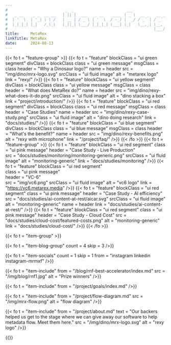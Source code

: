 ```yaml
---
#                         _  _                       ___
#   _ __    _ _  __ __   | || |  ___   _ __    ___  | _ \  __ _   __ _   ___
#  | '  \  | '_| \ \ /   | __ | / _ \ | '  \  / -_) |  _/ / _` | / _` | / -_)
#  |_|_|_| |_|   /_\_\   |_||_| \___/ |_|_|_| \___| |_|   \__,_| \__, | \___|
#                                                                |___/
title:     MetaRex
linkTitle: MetaRex
date:      2024-08-13
---
```

<!--  ___                _                             -->
<!-- | __|  ___   __ _  | |_   _  _   _ _   ___   ___  -->
<!-- | _|  / -_) / _` | |  _| | || | | '_| / -_) (_-<  -->
<!-- |_|   \___| \__,_|  \__|  \_,_| |_|   \___| /__/  -->

{{< fo t = "feature-group" >}}
  {{< fo t = "feature"
    blockClass = "ui green segment"         divClass = blockClass
    class      = "ui green message"         msgClass = class
    header     = "Why a Dinosaur logo?"          name = header
    src        = "img/dino/mrx-logo.svg"
    srcClass   = "ui fluid image"
    alt        = "metarex logo"
    link       = "rexy/"
  />}}
  {{< fo t = "feature"
    blockClass = "ui yellow segment"        divClass = blockClass
    class      = "ui yellow message"        msgClass = class
    header     = "What does MetaRex do?"         name = header
    src        = "img/dino/rexy-what-does-it-do.png"
    srcClass   = "ui fluid image"
    alt        = "dino stacking a box"
    link       = "project/introduction/"
  />}}
  {{< fo t = "feature"
    blockClass = "ui red segment"           divClass = blockClass
    class      = "ui red message"           msgClass = class
    header     = "Case Studies"             name = header
    src        = "img/dino/rexy-case-study.png"
    srcClass   = "ui fluid image"
    alt        = "dino doing research"
    link       = "docs/studies/"
  />}}
  {{< fo t = "feature"
    blockClass = "ui blue segment"          divClass = blockClass
    class      = "ui blue message"          msgClass = class
    header     = "What's the benefit?"      name = header
    src        = "img/dino/rexy-benefits.png"
    alt        = "rexy with microphone"
    link       = "/project/faq/"
  />}}
  {{< /fo >}}
{{< fo t = "feature-group" >}}
  {{< fo t = "feature"
    blockClass = "ui red segment"
    class      = "ui pink message"
    header     = "Case Study - Live Production"  
    src        = "docs/studies/monitoring/monitoring-generic.png"
    srcClass   = "ui fluid image"
    alt        = "monitoring-generic"
    link       = "docs/studies/monitoring"
  />}}
  {{< fo t = "feature"
    blockClass = "ui red segment"         
    class      = "ui pink message"     
    header     = "VC-6"               
    src        = "img/vc6.png"
    srcClass   = "ui fluid image"
    alt        = "vc6 logo"
    link       = "https://vc6.metarex.media"
  />}}
  {{< fo t = "feature"
    blockClass = "ui red segment"
    class      = "ui pink message"
    header     = "Case Study - AI efficiency"
    src        = "docs/studies/ai-content-at-rest/aicar.svg"
    srcClass   = "ui fluid image"
    alt        = "monitoring-generic"                                     name = header
    link       = "docs/studies/ai-content-at-rest/"
  />}}
  {{< fo t = "feature"
    blockClass = "ui red segment"
    class      = "ui pink message"
    header     = "Case Study - Cloud Cost"
    src        = "docs/studies/cloud-cost/featured-costs.png"
    alt        = "monitoring-generic"
    link       = "docs/studies/cloud-cost/"
  />}}
  {{< /fo >}}

{{< fo t = "item-group" >}}
<!-- ---------------------------------------------------------------------- -->
<!--   ___   _                             _            -->
<!--  | _ ) | |  ___   __ _   ___    ___  | |_   __     -->
<!--  | _ \ | | / _ \ / _` | (_-<   / -_) |  _| / _|    -->
<!--  |___/ |_| \___/ \__, | /__/   \___|  \__| \__|    -->
<!--                  |___/                             -->
{{< fo t = "item-blog-group" count = 4 skip = 3 />}}

{{< fo t = "item-socials" count = 1 skip = 1 from = "instagram linkedin instagram-mrmxf" />}}

{{< fo t = "item-include"
    from = "/blog/rnf-best-accelerator/index.md"
    src  = "/img/blog/rnf1.jpg"
    alt = "Prize winners"
/>}}

{{< fo t = "item-include"
    from = "/project/goals/index.md"
/>}}

{{< fo t = "item-include"
    from = "/project/flow-diagram.md"
    src = "/img/mrx-flow.png"
    alt = "flow diagram"
/>}}

{{< fo t = "item-include"
    from = "/project/about.md"
    text = "Our backers helped us get to the stage where we can give away our software to help metadata flow. Meet them here."
    src = "/img/dino/mrx-logo.svg"
    alt = "rexy logo"
/>}}

{{</fo>}}
